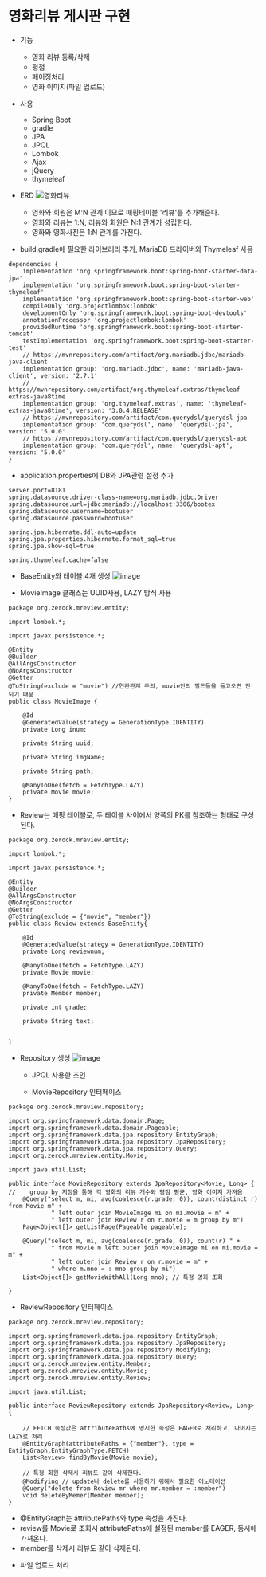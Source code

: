 # 영화리뷰 게시판 구현

* 기능
  * 영화 리뷰 등록/삭제
  * 평점
  * 페이징처리
  * 영화 이미지(파일 업로드)

* 사용
  * Spring Boot
  * gradle
  * JPA
  * JPQL
  * Lombok
  * Ajax
  * jQuery
  * thymeleaf
* ERD
![영화리뷰](https://user-images.githubusercontent.com/86938974/170615162-eaf6133b-8cb7-49df-a1f3-1617a35daa62.png)
  * 영화와 회원은 M:N 관계 이므로 매핑테이블 '리뷰'를 추가해준다. 
  * 영화와 리뷰는 1:N, 리뷰와 회원은 N:1 관계가 성립한다.
  * 영화와 영화사진은 1:N 관계를 가진다.


* build.gradle에 필요한 라이브러리 추가, MariaDB 드라이버와 Thymeleaf 사용
```
dependencies {
    implementation 'org.springframework.boot:spring-boot-starter-data-jpa'
    implementation 'org.springframework.boot:spring-boot-starter-thymeleaf'
    implementation 'org.springframework.boot:spring-boot-starter-web'
    compileOnly 'org.projectlombok:lombok'
    developmentOnly 'org.springframework.boot:spring-boot-devtools'
    annotationProcessor 'org.projectlombok:lombok'
    providedRuntime 'org.springframework.boot:spring-boot-starter-tomcat'
    testImplementation 'org.springframework.boot:spring-boot-starter-test'
    // https://mvnrepository.com/artifact/org.mariadb.jdbc/mariadb-java-client
    implementation group: 'org.mariadb.jdbc', name: 'mariadb-java-client', version: '2.7.1'
    // https://mvnrepository.com/artifact/org.thymeleaf.extras/thymeleaf-extras-java8time
    implementation group: 'org.thymeleaf.extras', name: 'thymeleaf-extras-java8time', version: '3.0.4.RELEASE'
    // https://mvnrepository.com/artifact/com.querydsl/querydsl-jpa
    implementation group: 'com.querydsl', name: 'querydsl-jpa', version: '5.0.0'
    // https://mvnrepository.com/artifact/com.querydsl/querydsl-apt
    implementation group: 'com.querydsl', name: 'querydsl-apt', version: '5.0.0'
}
```
* application.properties에 DB와 JPA관련 설정 추가
```
server.port=8181
spring.datasource.driver-class-name=org.mariadb.jdbc.Driver
spring.datasource.url=jdbc:mariadb://localhost:3306/bootex
spring.datasource.username=bootuser
spring.datasource.password=bootuser

spring.jpa.hibernate.ddl-auto=update
spring.jpa.properties.hibernate.format_sql=true
spring.jpa.show-sql=true

spring.thymeleaf.cache=false

```
* BaseEntity와 테이블 4개 생성
![image](https://user-images.githubusercontent.com/86938974/170615861-31f95e49-dec1-4b27-822a-c932a9244c0a.png)

* MovieImage 클래스는 UUID사용, LAZY 방식 사용
```
package org.zerock.mreview.entity;

import lombok.*;

import javax.persistence.*;

@Entity
@Builder
@AllArgsConstructor
@NoArgsConstructor
@Getter
@ToString(exclude = "movie") //연관관계 주의, movie안의 필드들을 들고오면 안 되기 때문
public class MovieImage {

    @Id
    @GeneratedValue(strategy = GenerationType.IDENTITY)
    private Long inum;

    private String uuid;

    private String imgName;

    private String path;

    @ManyToOne(fetch = FetchType.LAZY)
    private Movie movie;
}
```
* Review는 매핑 테이블로, 두 테이블 사이에서 양쪽의 PK를 참조하는 형태로 구성된다.
```
package org.zerock.mreview.entity;

import lombok.*;

import javax.persistence.*;

@Entity
@Builder
@AllArgsConstructor
@NoArgsConstructor
@Getter
@ToString(exclude = {"movie", "member"})
public class Review extends BaseEntity{

    @Id
    @GeneratedValue(strategy = GenerationType.IDENTITY)
    private Long reviewnum;

    @ManyToOne(fetch = FetchType.LAZY)
    private Movie movie;

    @ManyToOne(fetch = FetchType.LAZY)
    private Member member;

    private int grade;

    private String text;


}

```
* Repository 생성
![image](https://user-images.githubusercontent.com/86938974/170616299-aa7d7bfc-e8d0-406e-bc92-0eccce336f85.png)
  * JPQL 사용한 조인

  * MovieRepository 인터페이스
```
package org.zerock.mreview.repository;

import org.springframework.data.domain.Page;
import org.springframework.data.domain.Pageable;
import org.springframework.data.jpa.repository.EntityGraph;
import org.springframework.data.jpa.repository.JpaRepository;
import org.springframework.data.jpa.repository.Query;
import org.zerock.mreview.entity.Movie;

import java.util.List;

public interface MovieRepository extends JpaRepository<Movie, Long> {
//    group by 지정을 통해 각 영화의 리뷰 개수와 평점 평균, 영화 이미지 가져옴
    @Query("select m, mi, avg(coalesce(r.grade, 0)), count(distinct r) from Movie m" +
            " left outer join MovieImage mi on mi.movie = m" +
            " left outer join Review r on r.movie = m group by m")
    Page<Object[]> getListPage(Pageable pageable);

    @Query("select m, mi, avg(coalesce(r.grade, 0)), count(r) " +
            " from Movie m left outer join MovieImage mi on mi.movie = m" +
            " left outer join Review r on r.movie = m" +
            " where m.mno = : mno group by mi")
    List<Object[]> getMovieWithAll(Long mno); // 특정 영화 조회

}

```
  * ReviewRepository 인터페이스
```
package org.zerock.mreview.repository;

import org.springframework.data.jpa.repository.EntityGraph;
import org.springframework.data.jpa.repository.JpaRepository;
import org.springframework.data.jpa.repository.Modifying;
import org.springframework.data.jpa.repository.Query;
import org.zerock.mreview.entity.Member;
import org.zerock.mreview.entity.Movie;
import org.zerock.mreview.entity.Review;

import java.util.List;

public interface ReviewRepository extends JpaRepository<Review, Long> {
    
    // FETCH 속성값은 attributePaths에 명시한 속성은 EAGER로 처리하고, 나머지는 LAZY로 처리
    @EntityGraph(attributePaths = {"member"}, type = EntityGraph.EntityGraphType.FETCH)
    List<Review> findByMovie(Movie movie);

    // 특정 회원 삭제시 리뷰도 같이 삭제한다.
    @Modifying // update나 delete를 사용하기 위해서 필요한 어노테이션
    @Query("delete from Review mr where mr.member = :member")
    void deleteByMemer(Member member);
}

```
- @EntityGraph는 attributePaths와 type 속성을 가진다.
- review를 Movie로 조회시 attributePaths에 설정된 member를 EAGER, 동시에 가져온다.
- member를 삭제시 리뷰도 같이 삭제된다.

* 파일 업로드 처리


      


